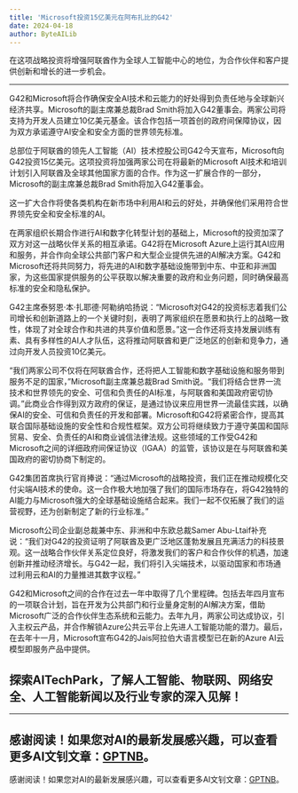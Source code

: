 ```yaml
---
title: 'Microsoft投资15亿美元在阿布扎比的G42'
date: 2024-04-18
author: ByteAILib
---
```


在这项战略投资将增强阿联酋作为全球人工智能中心的地位，为合作伙伴和客户提供创新和增长的进一步机会。

---
G42和Microsoft将合作确保安全AI技术和云能力的好处得到负责任地与全球新兴经济共享。Microsoft的副主席兼总裁Brad Smith将加入G42董事会。两家公司将支持为开发人员建立10亿美元基金。该合作包括一项首创的政府间保障协议，因为双方承诺遵守AI安全和安全方面的世界领先标准。

总部位于阿联酋的领先人工智能（AI）技术控股公司G42今天宣布，Microsoft向G42投资15亿美元。这项投资将加强两家公司在将最新的Microsoft AI技术和培训计划引入阿联酋及全球其他国家方面的合作。作为这一扩展合作的一部分，Microsoft的副主席兼总裁Brad Smith将加入G42董事会。

这一扩大合作将使各类机构在新市场中利用AI和云的好处，并确保他们采用符合世界领先安全和安全标准的AI。

在两家组织长期合作进行AI和数字化转型计划的基础上，Microsoft的投资加深了双方对这一战略伙伴关系的相互承诺。G42将在Microsoft Azure上运行其AI应用和服务，并合作向全球公共部门客户和大型企业提供先进的AI解决方案。G42和Microsoft还将共同努力，将先进的AI和数字基础设施带到中东、中亚和非洲国家，为这些国家提供服务的公平获取以解决重要的政府和业务问题，同时确保最高标准的安全和隐私保护。

G42主席泰努恩·本·扎耶德·阿勒纳哈扬说：“Microsoft对G42的投资标志着我们公司增长和创新道路上的一个关键时刻，表明了两家组织在愿景和执行上的战略一致性，体现了对全球合作和共进的共享价值和愿景。”这一合作还将支持发展训练有素、具有多样性的AI人才队伍，这将推动阿联酋和更广泛地区的创新和竞争力，通过向开发人员投资10亿美元。

“我们两家公司不仅将在阿联酋合作，还将把人工智能和数字基础设施和服务带到服务不足的国家，”Microsoft副主席兼总裁Brad Smith说。“我们将结合世界一流技术和世界领先的安全、可信和负责任的AI标准，与阿联酋和美国政府密切协调。”此商业合作得到双方政府的保证，是通过协议来应用世界一流最佳实践，以确保AI的安全、可信和负责任的开发和部署。Microsoft和G42将紧密合作，提高其联合国际基础设施的安全性和合规性框架。双方公司将继续致力于遵守美国和国际贸易、安全、负责任的AI和商业诚信法律法规。这些领域的工作受G42和Microsoft之间的详细政府间保证协议（IGAA）的监管，该协议是在与阿联酋和美国政府的密切协商下制定的。

G42集团首席执行官肖捧说：“通过Microsoft的战略投资，我们正在推动规模化交付尖端AI技术的使命。这一合作极大地加强了我们的国际市场存在，将G42独特的AI能力与Microsoft强大的全球基础设施结合起来。我们一起不仅拓展了我们的运营视野，还为创新制定了新的行业标准。”

Microsoft公司企业副总裁兼中东、非洲和中东欧总裁Samer Abu-Ltaif补充说：“我们对G42的投资证明了阿联酋及更广泛地区蓬勃发展且充满活力的科技景观。这一战略合作伙伴关系定位良好，将激发我们的客户和合作伙伴的机遇，加速创新并推动经济增长。与G42一起，我们将引入尖端技术，以驱动国家和市场通过利用云和AI的力量推进其数字议程。”

G42和Microsoft之间的合作在过去一年中取得了几个里程碑。包括去年四月宣布的一项联合计划，旨在开发为公共部门和行业量身定制的AI解决方案，借助Microsoft广泛的合作伙伴生态系统和云能力。去年九月，两家公司达成协议，引入主权云产品，并合作解锁Azure公共云平台上先进人工智能功能的潜力。最后，在去年十一月，Microsoft宣布G42的Jais阿拉伯大语言模型已在新的Azure AI云模型即服务产品中提供。

探索AITechPark，了解人工智能、物联网、网络安全、人工智能新闻以及行业专家的深入见解！
---

---
感谢阅读！如果您对AI的最新发展感兴趣，可以查看更多AI文钊文章：[GPTNB](https://gptnb.com)。
---
感谢阅读！如果您对AI的最新发展感兴趣，可以查看更多AI文钊文章：[GPTNB](https://gptnb.com)。